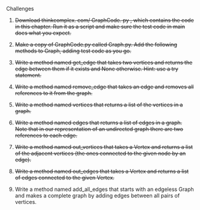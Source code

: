 Challenges

1. ~~Download thinkcomplex. com/ GraphCode. py , which contains the code in this chapter. Run it as a script and make sure the test code in main does what you expect.~~ 

2. ~~Make a copy of GraphCode.py called Graph.py. Add the following methods to Graph, adding test code as you go.~~

3. ~~Write a method named get_edge that takes two vertices and returns the edge between them if it exists and None otherwise. Hint: use a try statement.~~

4. ~~Write a method named remove_edge that takes an edge and removes all references to it from the graph.~~

5. ~~Write a method named vertices that returns a list of the vertices in a graph.~~

6. ~~Write a method named edges that returns a list of edges in a graph. Note that in our representation of an undirected graph there are two references to each edge.~~

7. ~~Write a method named out_vertices that takes a Vertex and returns a list of the adjacent vertices (the ones connected to the given node by an edge).~~

8. ~~Write a method named out_edges that takes a Vertex and returns a list of edges connected to the given Vertex.~~

9. Write a method named add_all_edges that starts with an edgeless Graph and makes a complete graph by adding edges between all pairs of vertices.
